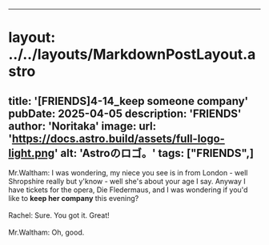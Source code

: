 
---
# layout: ../../layouts/MarkdownPostLayout.astro
title: '[FRIENDS]4-14_keep someone company'
pubDate: 2025-04-05
description: 'FRIENDS'
author: 'Noritaka'
image:
    url: 'https://docs.astro.build/assets/full-logo-light.png'
    alt: 'Astroのロゴ。'
tags: ["FRIENDS",]
---

Mr.Waltham: I was wondering, my niece you see is in from London - well Shropshire really but y'know - well she's about your age I say. Anyway I have tickets for the opera, Die Fledermaus, and I was wondering if you'd like to **keep her company** this evening?<br>
<br>
Rachel: Sure. You got it. Great!<br>
<br>
Mr.Waltham: Oh, good. <br>
<br>
